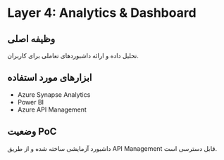# Layer 4: Analytics & Dashboard

## وظیفه اصلی
تحلیل داده و ارائه داشبوردهای تعاملی برای کاربران.

## ابزارهای مورد استفاده
- Azure Synapse Analytics  
- Power BI  
- Azure API Management

## وضعیت PoC
داشبورد آزمایشی ساخته شده و از طریق API Management قابل دسترسی است.
